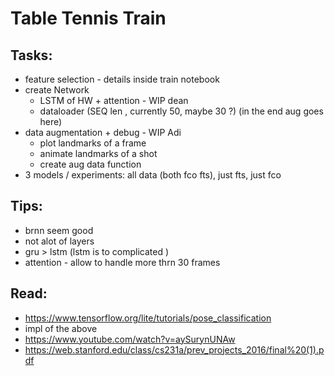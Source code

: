 # Table Tennis Train 


## Tasks:
- feature selection - details inside train notebook
- create Network 
	- LSTM of HW + attention - WIP dean
	- dataloader (SEQ len , currently 50, maybe 30 ?) (in the end aug goes here)
- data augmentation + debug - WIP Adi
    - plot landmarks of a frame
    - animate landmarks of a shot
	- create aug data function
- 3 models / experiments:
	all data (both fco fts), just fts, just fco 


## Tips:
- brnn seem good
- not alot of layers
- gru > lstm (lstm is to complicated )
- attention - allow to handle more thrn 30 frames

## Read:
- https://www.tensorflow.org/lite/tutorials/pose_classification
- impl of the above
- https://www.youtube.com/watch?v=aySurynUNAw
- https://web.stanford.edu/class/cs231a/prev_projects_2016/final%20(1).pdf

